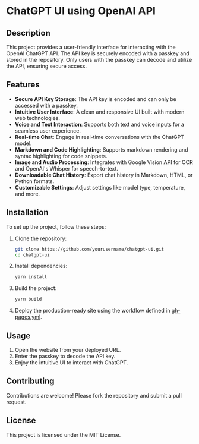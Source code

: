 # ChatGPT UI using OpenAI API

## Description
This project provides a user-friendly interface for interacting with the OpenAI ChatGPT API. The API key is securely encoded with a passkey and stored in the repository. Only users with the passkey can decode and utilize the API, ensuring secure access.

## Features
- **Secure API Key Storage**: The API key is encoded and can only be accessed with a passkey.
- **Intuitive User Interface**: A clean and responsive UI built with modern web technologies.
- **Voice and Text Interaction**: Supports both text and voice inputs for a seamless user experience.
- **Real-time Chat**: Engage in real-time conversations with the ChatGPT model.
- **Markdown and Code Highlighting**: Supports markdown rendering and syntax highlighting for code snippets.
- **Image and Audio Processing**: Integrates with Google Vision API for OCR and OpenAI's Whisper for speech-to-text.
- **Downloadable Chat History**: Export chat history in Markdown, HTML, or Python formats.
- **Customizable Settings**: Adjust settings like model type, temperature, and more.

## Installation
To set up the project, follow these steps:

1. Clone the repository:
   ```sh
   git clone https://github.com/yourusername/chatgpt-ui.git
   cd chatgpt-ui
   ```

2. Install dependencies:
   ```sh
   yarn install
   ```

3. Build the project:
   ```sh
   yarn build
   ```

4. Deploy the production-ready site using the workflow defined in [gh-pages.yml](.github/workflows/gh-pages.yml).

## Usage
1. Open the website from your deployed URL.
2. Enter the passkey to decode the API key.
3. Enjoy the intuitive UI to interact with ChatGPT.

## Contributing
Contributions are welcome! Please fork the repository and submit a pull request.

## License
This project is licensed under the MIT License.